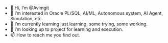 - 👋 Hi, I’m @Avimgit
- 👀 I’m interested in Oracle PL/SQL, AI/ML, Autonomous system, AI Agent, Simulation, etc.
- 🌱 I’m currently learning just learning, some trying, some working.
- 💞️ I’m looking up to project for learning and execution.
- 📫 How to reach me you find out.

<!---
Avimgit/Avimgit is a ✨ special ✨ repository because its `README.md` (this file) appears on your GitHub profile.
You can click the Preview link to take a look at your changes.
--->
